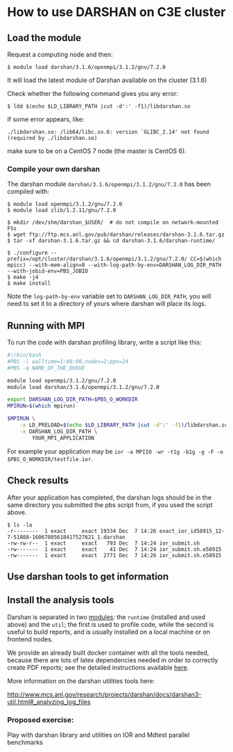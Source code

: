 # How to use DARSHAN on C3E cluster 

## Load the module

Request a computing node and then:

```console
$ module load darshan/3.1.6/openmpi/3.1.2/gnu/7.2.0
```

It will load the latest module of Darshan available on the cluster (3.1.6)

Check whether the following command gives you any error:
```console
$ ldd $(echo $LD_LIBRARY_PATH |cut -d':' -f1)/libdarshan.so
```

If some error appears, like:
```
./libdarshan.so: /lib64/libc.so.6: version `GLIBC_2.14' not found (required by ./libdarshan.so)
```  
make sure to be on a CentOS 7 node (the master is CentOS 6).


### Compile your own darshan

The darshan module `darshan/3.1.6/openmpi/3.1.2/gnu/7.2.0` has been compiled with:
```console
$ module load openmpi/3.1.2/gnu/7.2.0
$ module load zlib/1.2.11/gnu/7.2.0

$ mkdir /dev/shm/darshan_$USER/  # do not compile on network-mounted FSs
$ wget ftp://ftp.mcs.anl.gov/pub/darshan/releases/darshan-3.1.6.tar.gz
$ tar -xf darshan-3.1.6.tar.gz && cd darshan-3.1.6/darshan-runtime/

$ ./configure --prefix=/opt/cluster/darshan/3.1.6/openmpi/3.1.2/gnu/7.2.0/ CC=$(which mpicc) --with-mem-align=8 --with-log-path-by-env=DARSHAN_LOG_DIR_PATH --with-jobid-env=PBS_JOBID
$ make -j4
$ make install
```

Note the `log-path-by-env` variable set to `DARSHAN_LOG_DIR_PATH`, you will need to set it to a directory of yours where darshan will place its logs.


##  Running with MPI

To run the code with darshan profiling library, write a script like this:

```bash
#!/bin/bash
#PBS -l walltime=1:00:00,nodes=2:ppn=24
#PBS -q NAME_OF_THE_QUEUE

module load openmpi/3.1.2/gnu/7.2.0
module load darshan/3.1.6/openmpi/3.1.2/gnu/7.2.0

export DARSHAN_LOG_DIR_PATH=$PBS_O_WORKDIR
MPIRUN=$(which mpirun)

$MPIRUN \
    -x LD_PRELOAD=$(echo $LD_LIBRARY_PATH |cut -d':' -f1)/libdarshan.so \
    -x DARSHAN_LOG_DIR_PATH \
        YOUR_MPI_APPLICATION
```
For example your application may be `ior -a MPIIO -wr -t1g -b1g -g -F -o $PBS_O_WORKDIR/testfile.ior`.


## Check results

After your application has completed, the darshan logs should be in the same directory you submitted the pbs script from, if you used the script above.

```console
$ ls -la
-r--------  1 exact     exact 19334 Dec  7 14:26 exact_ior_id58915_12-7-51888-16067085618417527621_1.darshan
-rw-rw-r--  1 exact     exact   793 Dec  7 14:24 ior_submit.sh
-rw-------  1 exact     exact    41 Dec  7 14:24 ior_submit.sh.e58915
-rw-------  1 exact     exact  2771 Dec  7 14:26 ior_submit.sh.o58915
```


## Use darshan tools to get information

## Install the analysis tools

Darshan is separated in two [modules](https://www.mcs.anl.gov/research/projects/darshan/documentation/): the `runtime` (installed and used above) and the `util`; the first is used to profile code, while the second is useful to build reports, and is usually installed on a local machine or on frontend nodes.

We provide an already built docker container with all the tools needed, because there are lots of latex dependencies needed in order to correctly create PDF reports; see the detailed instructions available [here](darshan-utils-docker/).


More information on the darshan utilities tools here:

http://www.mcs.anl.gov/research/projects/darshan/docs/darshan3-util.html#_analyzing_log_files

### Proposed exercise:

Play with darshan library and utilities on IOR and Mdtest  parallel benchmarks 


